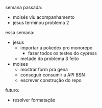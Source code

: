 
semana passada:
- moisés viu acompanhamento
- jesus terminou problema 2

essa semana:
- jesus
	- importar a pokedex pro monorepo
		- fazer todos os testes do cypress
	- metade do problema 3 feito
- moises
	- mostrar form pra gena
	- conseguir consumir a API BSN
	- escrever construção do repo

futuro:
- resolver formatação
